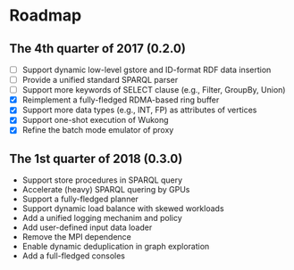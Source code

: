 Roadmap
=======

The 4th quarter of 2017 (0.2.0)
--------
+ [ ] Support dynamic low-level gstore and ID-format RDF data insertion
+ [ ] Provide a unified standard SPARQL parser
+ [ ] Support more keywords of SELECT clause (e.g., Filter, GroupBy, Union)
+ [x] Reimplement a fully-fledged RDMA-based ring buffer
+ [x] Support more data types (e.g., INT, FP) as attributes of vertices
+ [x] Support one-shot execution of Wukong
+ [x] Refine the batch mode emulator of proxy 

The 1st quarter of 2018 (0.3.0)
--------
+ Support store procedures in SPARQL query
+ Accelerate (heavy) SPARQL quering by GPUs
+ Support a fully-fledged planner
+ Support dynamic load balance with skewed workloads
+ Add a unified logging mechanim and policy
+ Add user-defined input data loader 
+ Remove the MPI dependence
+ Enable dynamic deduplication in graph exploration
+ Add a full-fledged consoles




